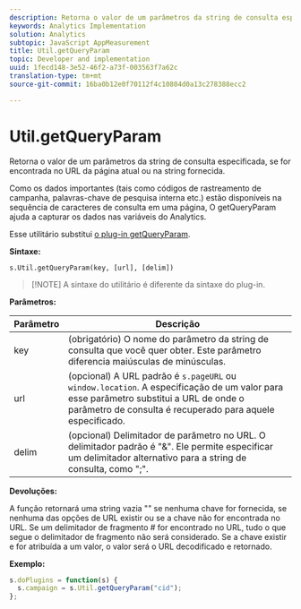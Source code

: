 ```yaml
---
description: Retorna o valor de um parâmetros da string de consulta especificada, se for encontrada no URL da página atual ou na string fornecida.
keywords: Analytics Implementation
solution: Analytics
subtopic: JavaScript AppMeasurement
title: Util.getQueryParam
topic: Developer and implementation
uuid: 1fecd148-3e52-46f2-a73f-003563f7a62c
translation-type: tm+mt
source-git-commit: 16ba0b12e0f70112f4c10804d0a13c278388ecc2

---
```



# Util.getQueryParam

Retorna o valor de um parâmetros da string de consulta especificada, se for encontrada no URL da página atual ou na string fornecida.

Como os dados importantes (tais como códigos de rastreamento de campanha, palavras-chave de pesquisa interna etc.) estão disponíveis na sequência de caracteres de consulta em uma página, O getQueryParam ajuda a capturar os dados nas variáveis do Analytics.

Esse utilitário substitui [o plug-in getQueryParam](/help/implement/js-implementation/plugins/getqueryparam.md).

**Sintaxe:**

```
s.Util.getQueryParam(key, [url], [delim])
```

> [!NOTE] A sintaxe do utilitário é diferente da sintaxe do plug-in.

**Parâmetros:**

| Parâmetro | Descrição |
|---|---|
| key | (obrigatório) O nome do parâmetro da string de consulta que você quer obter. Este parâmetro diferencia maiúsculas de minúsculas. |
| url | (opcional) A URL padrão é `s.pageURL` ou `window.location`. A especificação de um valor para esse parâmetro substitui a URL de onde o parâmetro de consulta é recuperado para aquele especificado. |
| delim | (opcional) Delimitador de parâmetro no URL. O delimitador padrão é "&amp;". Ele permite especificar um delimitador alternativo para a string de consulta, como ";". |

**Devoluções:**

A função retornará uma string vazia "" se nenhuma chave for fornecida, se nenhuma das opções de URL existir ou se a chave não for encontrada no URL. Se um delimitador de fragmento # for encontrado no URL, tudo o que segue o delimitador de fragmento não será considerado. Se a chave existir e for atribuída a um valor, o valor será o URL decodificado e retornado.

**Exemplo:**

```js
s.doPlugins = function(s) { 
  s.campaign = s.Util.getQueryParam("cid"); 
};
```

